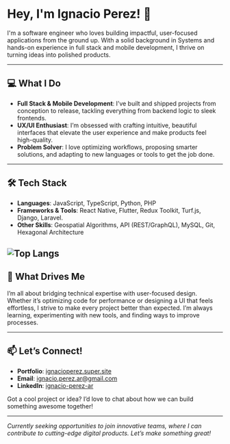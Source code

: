 # Hey, I'm Ignacio Perez! 👋

I'm a software engineer who loves building impactful, user-focused applications from the ground up. With a solid background in Systems and hands-on experience in full stack and mobile development, I thrive on turning ideas into polished products.

---

## 💻 What I Do

- **Full Stack & Mobile Development**: I’ve built and shipped projects from conception to release, tackling everything from backend logic to sleek frontends.
- **UX/UI Enthusiast**: I’m obsessed with crafting intuitive, beautiful interfaces that elevate the user experience and make products feel high-quality.
- **Problem Solver**: I love optimizing workflows, proposing smarter solutions, and adapting to new languages or tools to get the job done.

---

## 🛠️ Tech Stack

- **Languages**: JavaScript, TypeScript, Python, PHP
- **Frameworks & Tools**: React Native, Flutter, Redux Toolkit, Turf.js, Django, Laravel.
- **Other Skills**: Geospatial Algorithms, API (REST/GraphQL), MySQL, Git, Hexagonal Architecture

![Top Langs](https://github-readme-stats.vercel.app/api/top-langs/?username=igperez-ar&layout=compact)
---

## 🌟 What Drives Me

I’m all about bridging technical expertise with user-focused design. Whether it’s optimizing code for performance or designing a UI that feels effortless, I strive to make every project better than expected. I’m always learning, experimenting with new tools, and finding ways to improve processes.

---

## 📫 Let’s Connect!
<!---
![GitHub followers](https://img.shields.io/github/followers/igperez-ar)
-->
- **Portfolio**: [ignacioperez.super.site](https://ignacioperez.super.site/)
- **Email**: [ignacio.perez.ar@gmail.com](ignacio.perez.ar@gmail.com)
- **LinkedIn**: [ignacio-perez-ar](https://www.linkedin.com/in/ignacio-perez-ar)

Got a cool project or idea? I’d love to chat about how we can build something awesome together!

---

*Currently seeking opportunities to join innovative teams, where I can contribute to cutting-edge digital products. Let’s make something great!*
